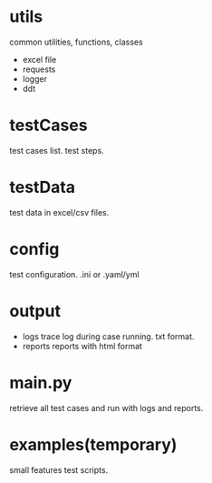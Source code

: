 # utils
common utilities, functions, classes
- excel file
- requests
- logger
- ddt

# testCases
test cases list.
test steps.

# testData
test data in excel/csv files.

# config
test configuration.
.ini or .yaml/yml

# output
- logs
  trace log during case running. txt format.
- reports
  reports with html format

# main.py
retrieve all test cases and run with logs and reports.

# examples(temporary)
small features test scripts.